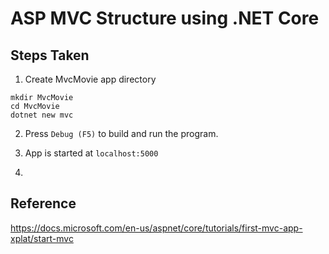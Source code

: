 # ASP MVC Structure using .NET Core

## Steps Taken
1. Create MvcMovie app directory
```
mkdir MvcMovie
cd MvcMovie
dotnet new mvc
```

2. Press `Debug (F5)` to build and run the program.

3. App is started at `localhost:5000`

4. 

## Reference
https://docs.microsoft.com/en-us/aspnet/core/tutorials/first-mvc-app-xplat/start-mvc